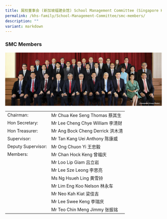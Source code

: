```yaml
---
title: 属校董事会 (新加坡福建会馆) School Management Committee (Singapore Hokkien Huay Kuan)
permalink: /khs-family/School-Management-Committee/smc-members/
description: ""
variant: markdown
---
```

### SMC Members

![](/images/SHHK_44th_Executive_Council_1536x523.jpg)

|  |  |
|---|---|
| Chairman: | Mr Chua Kee Seng Thomas 蔡其生 |
| Hon Secretary: | Mr Lee Cheng Chye William 李清财 |
| Hon Treasurer: | Mr Ang Bock Cheng Derrick 洪木清 |
| Supervisor: | Mr Tan Kang Uei Anthony 陈康威 |
| Deputy Supervisor: | Mr Ong Chuon Yi 王忠毅 |
| Members: | Mr Chan Hock Keng 曾福庆 |
|  | Mr Loo Lip Giam 吕立岩 |
|  | Mr Lee Sze Leong 李思亮 |
|  | Ms Ng Hsueh Ling 黄雪铃 |
|  | Mr Lim Eng Koo Nelson 林永车 |
|  | Mr Neo Kah Kiat 梁佳吉 |
|  | Mr Lee Swee Keng 李瑞庆 |
|  | Mr Teo Chin Meng Jimmy 张振铭 |